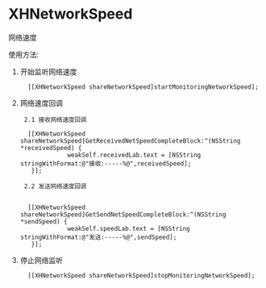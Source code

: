 # XHNetworkSpeed
网络速度

使用方法:
1. 开始监听网络速度
    
         [[XHNetworkSpeed shareNetworkSpeed]startMonitoringNetworkSpeed];

2. 网络速度回调
      
        2.1 接收网络速度回调
        
         [[XHNetworkSpeed shareNetworkSpeed]GetReceivedNetSpeedCompleteBlock:^(NSString *receivedSpeed) {
                    weakSelf.receivedLab.text = [NSString stringWithFormat:@"接收:-----%@",receivedSpeed];
          }];
       
        2.2 发送网络速度回调
      
     
         [[XHNetworkSpeed shareNetworkSpeed]GetSendNetSpeedCompleteBlock:^(NSString *sendSpeed) {
                    weakSelf.speedLab.text = [NSString stringWithFormat:@"发送:-----%@",sendSpeed];
          }];

3. 停止网络监听
   
         [[XHNetworkSpeed shareNetworkSpeed]stopMonitoringNetworkSpeed];

